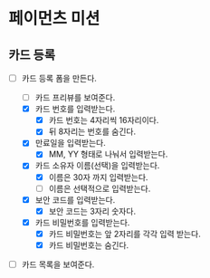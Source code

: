 # 페이먼츠 미션

## 카드 등록

- [ ] 카드 등록 폼을 만든다.

  - [ ] 카드 프리뷰를 보여준다.
  - [x] 카드 번호를 입력받는다.
    - [x] 카드 번호는 4자리씩 16자리이다.
    - [x] 뒤 8자리는 번호를 숨긴다.
  - [x] 만료일을 입력받는다.
    - [x] MM, YY 형태로 나눠서 입력받는다.
  - [x] 카드 소유자 이름(선택)을 입력받는다.
    - [x] 이름은 30자 까지 입력받는다.
    - [ ] 이름은 선택적으로 입력받는다.
  - [x] 보안 코드를 입력받는다.
    - [x] 보안 코드는 3자리 숫자다.
  - [x] 카드 비밀번호를 입력받는다.
    - [x] 카드 비밀번호는 앞 2자리를 각각 입력 받는다.
    - [x] 카드 비밀번호는 숨긴다.

- [ ] 카드 목록을 보여준다.
